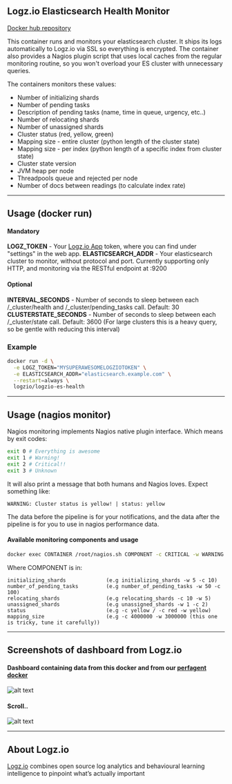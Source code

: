 ## Logz.io Elasticsearch Health Monitor

[Docker hub repository](https://hub.docker.com/r/logzio/logzio-es-health/)

This container runs and monitors your elasticsearch cluster.
It ships its logs automatically to Logz.io via SSL so everything is encrypted.
The container also provides a Nagios plugin script that uses local caches from the regular monitoring routine, so you won't overload your ES cluster with unnecessary queries.

The containers monitors these values:
- Number of initializing shards
- Number of pending tasks
- Description of pending tasks (name, time in queue, urgency, etc..)
- Number of relocating shards
- Number of unassigned shards
- Cluster status (red, yellow, green)
- Mapping size - entire cluster (python length of the cluster state)
- Mapping size - per index (python length of a specific index from cluster state)
- Cluster state version
- JVM heap per node
- Threadpools queue and rejected per node
- Number of docs between readings (to calculate index rate)

***
## Usage (docker run)
#### Mandatory
**LOGZ_TOKEN** - Your [Logz.io App](https://app.logz.io) token, where you can find under "settings" in the web app.
**ELASTICSEARCH_ADDR** - Your elasticsearch cluster to monitor, without protocol and port. Currently supporting only HTTP, and monitoring via the RESTful endpoint at :9200

#### Optional
**INTERVAL_SECONDS** - Number of seconds to sleep between each /_cluster/health and /_cluster/pending_tasks call. Default: 30
**CLUSTERSTATE_SECONDS** - Number of seconds to sleep between each /_cluster/state call. Default: 3600 (For large clusters this is a heavy query, so be gentle with reducing this interval)

### Example
```bash
docker run -d \
  -e LOGZ_TOKEN="MYSUPERAWESOMELOGZIOTOKEN" \
  -e ELASTICSEARCH_ADDR="elasticsearch.example.com" \
  --restart=always \
  logzio/logzio-es-health
```

***

## Usage (nagios monitor)
Nagios monitoring implements Nagios native plugin interface.
Which means by exit codes:
```bash
exit 0 # Everything is awesome
exit 1 # Warning!
exit 2 # Critical!!
exit 3 # Unknown
```
It will also print a message that both humans and Nagios loves. Expect something like:
```
WARNING: Cluster status is yellow! | status: yellow
```
The data before the pipeline is for your notifications, and the data after the pipeline is for you to use in nagios performance data.

#### Available monitoring components and usage
```bash
docker exec CONTAINER /root/nagios.sh COMPONENT -c CRITICAL -w WARNING
```

Where COMPONENT is in:
```
initializing_shards             (e.g initializing_shards -w 5 -c 10)
number_of_pending_tasks         (e.g number_of_pending_tasks -w 50 -c 100)
relocating_shards               (e.g relocating_shards -c 10 -w 5)
unassigned_shards               (e.g unassigned_shards -w 1 -c 2)
status                          (e.g -c yellow / -c red -w yellow)
mapping_size                    (e.g -c 4000000 -w 3000000 (this one is tricky, tune it carefully))
```
***
## Screenshots of dashboard from Logz.io
#### Dashboard containing data from this docker and from our [perfagent docker](https://hub.docker.com/r/logzio/logzio-perfagent/)
![alt text](http://s14.postimg.org/6zjqk9j6p/es_health_dashboard_censored.jpg "Logz.io Dashboard")
#### Scroll..
![alt text](http://s13.postimg.org/a3ja8zsqv/es_health_dashboard2_censored.jpg "Logz.io Dashboard 2")
***
## About Logz.io
[Logz.io](https://logz.io) combines open source log analytics and behavioural learning intelligence to pinpoint what’s actually important

